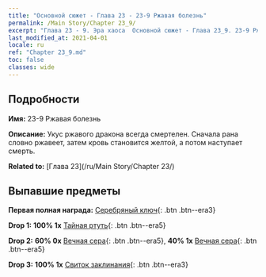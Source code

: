```yaml
---
title: "Основной сюжет - Глава 23 - 23-9 Ржавая болезнь"
permalink: /Main Story/Chapter 23_9/
excerpt: "Глава 23 - 9. Эра хаоса  Основной сюжет - Глава 23_9. 23-9 Ржавая болезнь"
last_modified_at: 2021-04-01
locale: ru
ref: "Chapter 23_9.md"
toc: false
classes: wide
---
```


## Подробности

 **Имя:** 23-9 Ржавая болезнь

 **Описание:** Укус ржавого дракона всегда смертелен. Сначала рана словно ржавеет, затем кровь становится желтой, а потом наступает смерть.

 **Related to:** [Глава 23](/ru/Main Story/Chapter 23/)

## Выпавшие предметы

 **Первая полная награда:** [Серебряный ключ](/ru/Items/con_693/){: .btn .btn--era3}

 **Drop 1:** **100% 1x** [Тайная ртуть](/ru/Items/mat_77/){: .btn .btn--era5}

 **Drop 2:** **60% 0x** [Вечная сера](/ru/Items/mat_71/){: .btn .btn--era5}, **40% 1x** [Вечная сера](/ru/Items/mat_71/){: .btn .btn--era5}

 **Drop 3:** **100% 1x** [Свиток заклинания](/ru/Items/con_694/){: .btn .btn--era3}

